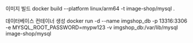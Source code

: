 이미지 빌드
docker build --platform linux/arm64 -t image-shop/mysql .

데이터베이스 컨테이너 생성
docker run -d --name imgshop_db -p 13316:3306 -e MYSQL_ROOT_PASSWORD=mypw123 -v imgshop_db:/var/lib/mysql image-shop/mysql